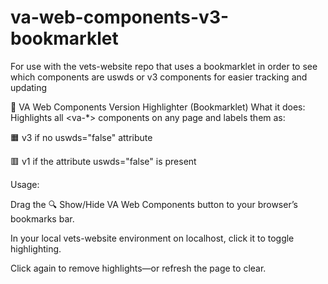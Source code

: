 # va-web-components-v3-bookmarklet
For use with the vets-website repo that uses a bookmarklet in order to see which components are uswds or v3 components for easier tracking and updating

📌 VA Web Components Version Highlighter (Bookmarklet)
What it does:
Highlights all <va-*> components on any page and labels them as:

🟧 v3 if no uswds="false" attribute

🟥 v1 if the attribute uswds="false" is present

Usage:

Drag the 🔍 Show/Hide VA Web Components button to your browser’s bookmarks bar.

In your local vets-website environment on localhost, click it to toggle highlighting.

Click again to remove highlights—or refresh the page to clear.
